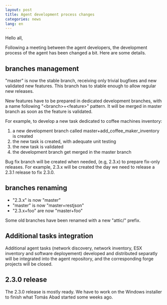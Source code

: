 ```yaml
---
layout: post
title: Agent development process changes
categories: news
lang: en
---
```


Hello all,

Following a meeting between the agent developers, the development process of the
agent has been changed a bit. Here are some details.

## branches management

"master" is now the stable branch, receiving only trivial bugfixes and new
validated new features. This branch has to stable enough to allow regular new
releases.

New features have to be prepared in dedicated development branches, with a name
following "\<branch\>+\<feature\>" pattern. It will be merged in master branch
as soon as the feature is validated.

For example, to develop a new task dedicated to coffee machines inventory:

1. a new development branch called master+add_coffee_maker_inventory is created
2. the new task is created, with adequate unit testing
3. the new task is validated
4. the development branch get merged in the master branch

Bug fix branch will be created when needed, (e.g, 2.3.x) to prepare fix-only
releases. For example, 2.3.x will be created the day we need to release a 2.3.1
release to fix 2.3.0.

## branches renaming

* "2.3.x" is now "master"
* "master" is now "master+restjson"
* "2.3.x+foo" are now "master+foo"

Some old branches have been renamed with a new "attic/" prefix.

## Additional tasks integration

Additional agent tasks (network discovery, network inventory, ESX inventory and
software deployement) developed and distributed separatly will be integrated
into the agent repository, and the corresponding forge projects will be closed.

## 2.3.0 release

The 2.3.0 release is mostly ready. We have to work on the Windows installer to
finish what Tomás Abad started some weeks ago.
